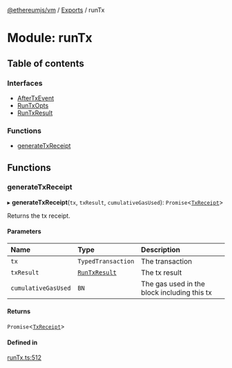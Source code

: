 [@ethereumjs/vm](../README.md) / [Exports](../modules.md) / runTx

# Module: runTx

## Table of contents

### Interfaces

- [AfterTxEvent](../interfaces/runTx.AfterTxEvent.md)
- [RunTxOpts](../interfaces/runTx.RunTxOpts.md)
- [RunTxResult](../interfaces/runTx.RunTxResult.md)

### Functions

- [generateTxReceipt](runTx.md#generatetxreceipt)

## Functions

### generateTxReceipt

▸ **generateTxReceipt**(`tx`, `txResult`, `cumulativeGasUsed`): `Promise`<[`TxReceipt`](types.md#txreceipt)\>

Returns the tx receipt.

#### Parameters

| Name                | Type                                                | Description                                 |
| :------------------ | :-------------------------------------------------- | :------------------------------------------ |
| `tx`                | `TypedTransaction`                                  | The transaction                             |
| `txResult`          | [`RunTxResult`](../interfaces/runTx.RunTxResult.md) | The tx result                               |
| `cumulativeGasUsed` | `BN`                                                | The gas used in the block including this tx |

#### Returns

`Promise`<[`TxReceipt`](types.md#txreceipt)\>

#### Defined in

[runTx.ts:512](https://github.com/ethereumjs/ethereumjs-monorepo/blob/master/packages/vm/src/runTx.ts#L512)
